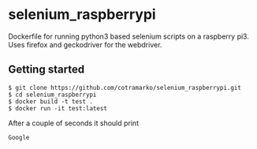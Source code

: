 # selenium_raspberrypi
Dockerfile for running python3 based selenium scripts on a raspberry pi3.
Uses firefox and geckodriver for the webdriver.

## Getting started
```shell
$ git clone https://github.com/cotramarko/selenium_raspberrypi.git
$ cd selenium_raspberrypi
$ docker build -t test .
$ docker run -it test:latest
```
After a couple of seconds it should print
```shell
Google
```
